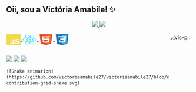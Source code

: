 ## Oii, sou a Victória Amabile! ✨
<div align="center">
  <a href="https://github.com/Victoriaamabile27">
  <img height="180em" src="https://github-readme-stats.vercel.app/api?username=Victoriaamabile27&show_icons=true&theme=radical&include_all_commits=true&count_private=true"/>
  <img height="180em" src="https://github-readme-stats.vercel.app/api/top-langs/?username=Victoriaamabile27&layout=compact&langs_count=7&theme=radical"/>
</div>
  <div style="display: inline_block"><br>
  <img align="center" alt="vic-Js" height="30" width="40" src="https://raw.githubusercontent.com/devicons/devicon/master/icons/javascript/javascript-plain.svg">
     <img align="center" alt="vic-React" height="30" width="40" src="https://raw.githubusercontent.com/devicons/devicon/master/icons/react/react-original.svg">
  <img align="center" alt="vic-HTML" height="30" width="40" src="https://raw.githubusercontent.com/devicons/devicon/master/icons/html5/html5-original.svg">
  <img align="center" alt="vic-CSS" height="30" width="40" src="https://raw.githubusercontent.com/devicons/devicon/master/icons/css3/css3-original.svg">
     <img align="right" alt="vic-pic" height="150" style="border-radius:50px;" src="https://share-cdn.picrew.me/shareImg/org/202112/338224_jWgVMzcX.png">
  </div>
  
  ##
  
  <div> 
     <a href="https://instagram.com/_victoria_amabile_/" target="_blank"><img src="https://img.shields.io/badge/-Instagram-%23E4405F?style=for-the-badge&logo=instagram&logoColor=white" target="_blank"></a>
      <a href = "mailto:martinsamabiledelimamartins@gmail.com"><img src="https://img.shields.io/badge/-Gmail-%23333?style=for-the-badge&logo=gmail&logoColor=white" target="_blank"></a>
  <a href="https://www.linkedin.com/in/victória-a-a54758203/" target="_blank"><img src="https://img.shields.io/badge/-LinkedIn-%230077B5?style=for-the-badge&logo=linkedin&logoColor=white" target="_blank"></a> 
    
    ![Snake animation](https://github.com/victoriaamabile27/victoriaamabile27/blob/output/github-contribution-grid-snake.svg)
  </div>
 
